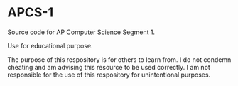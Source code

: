 # APCS-1

Source code for AP Computer Science Segment 1. 

Use for educational purpose.

The purpose of this respository is for others to learn from. 
I do not condemn cheating and am advising this resource to be used correctly. 
I am not responsible for the use of this respository for unintentional purposes.  
